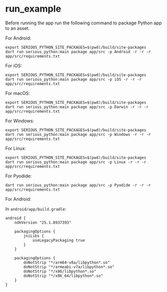 # run_example

Before running the app run the following command to package Python app to an asset.

For Android:

```
export SERIOUS_PYTHON_SITE_PACKAGES=$(pwd)/build/site-packages
dart run serious_python:main package app/src -p Android -r -r -r app/src/requirements.txt
```

For iOS:

```
export SERIOUS_PYTHON_SITE_PACKAGES=$(pwd)/build/site-packages
dart run serious_python:main package app/src -p iOS -r -r -r app/src/requirements.txt
```

For macOS:

```
export SERIOUS_PYTHON_SITE_PACKAGES=$(pwd)/build/site-packages
dart run serious_python:main package app/src -p Darwin -r -r -r app/src/requirements.txt
```

For Windows:

```
export SERIOUS_PYTHON_SITE_PACKAGES=$(pwd)/build/site-packages
dart run serious_python:main package app/src -p Windows -r -r -r app/src/requirements.txt
```

For Linux:

```
export SERIOUS_PYTHON_SITE_PACKAGES=$(pwd)/build/site-packages
dart run serious_python:main package app/src -p Linux -r -r -r app/src/requirements.txt
```

For Pyodide:

```
dart run serious_python:main package app/src -p Pyodide -r -r -r app/src/requirements.txt
```

For Android:

In `android/app/build.gradle`:

```
android {
    ndkVersion "25.1.8937393"

    packagingOptions {
        jniLibs {
            useLegacyPackaging true
        }
    }

    packagingOptions {
        doNotStrip "*/arm64-v8a/libpython*.so"
        doNotStrip "*/armeabi-v7a/libpython*.so"
        doNotStrip "*/x86/libpython*.so"
        doNotStrip "*/x86_64/libpython*.so"
    }
}
```